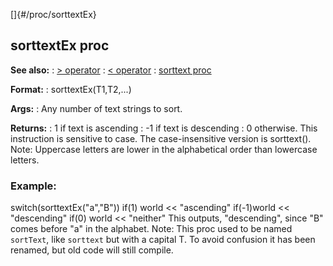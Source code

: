 []{#/proc/sorttextEx}
## sorttextEx proc
**See also:**
:   [\> operator](#/operator/%3e)
:   [\< operator](#/operator/%3c)
:   [sorttext proc](#/proc/sorttext)
<!-- -->
**Format:**
:   sorttextEx(T1,T2,\...)
<!-- -->
**Args:**
:   Any number of text strings to sort.
<!-- -->
**Returns:**
:   1 if text is ascending
:   -1 if text is descending
:   0 otherwise.
This instruction is sensitive to case. The case-insensitive version is
sorttext().
Note: Uppercase letters are lower in the alphabetical order than
lowercase letters.
### Example:
switch(sorttextEx(\"a\",\"B\")) if(1) world \<\< \"ascending\"
if(-1)world \<\< \"descending\" if(0) world \<\< \"neither\"
This outputs, \"descending\", since \"B\" comes before \"a\" in the
alphabet.
Note: This proc used to be named `sortText`, like `sorttext` but with a
capital T. To avoid confusion it has been renamed, but old code will
still compile.